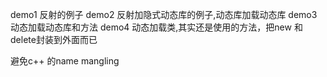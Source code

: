 demo1 反射的例子
demo2 反射加隐式动态库的例子,动态库加载动态库
demo3 动态加载动态库和方法
demo4 动态加载类,其实还是使用的方法，把new 和delete封装到外面而已

避免c++ 的name mangling 
